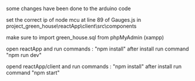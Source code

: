 some changes have been done to the arduino code

set the correct ip of node mcu at line 89 of Gauges.js in project_green_house\reactApp\client\src\components

make sure to import green_house.sql from phpMyAdmin (xampp)

open reactApp and run commands : 
"npm install"
after install run command
"npm run dev" 

opend reactApp/client and run commands : 
"npm install"
after install run command
"npm start"